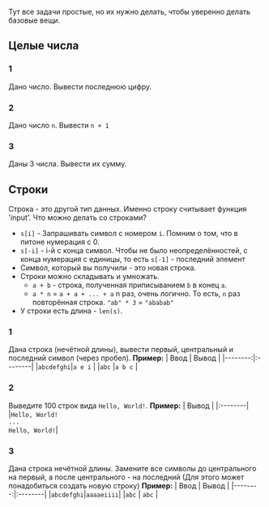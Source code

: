 Тут все задачи простые, но их нужно делать, чтобы уверенно делать базовые вещи.



## Целые числа
### 1
Дано число. Вывести последнюю цифру.


### 2
Дано число `n`. Вывести `n + 1`


### 3
Даны 3 числа. Вывести их сумму.



## Строки
Строка - это другой тип данных. Именно строку считывает функция 'input'. Что можно делать со
строками?
* `s[i]` - Запрашивать символ с номером `i`. Помним о том, что в питоне нумерация с 0.
* `s[-i]` - i-й с конца символ. Чтобы не было неопределённостей, с конца нумерация с единицы, то
  есть `s[-1]` - последний элемент
* Символ, который вы получили - это новая строка.
* Строки можно складывать и умножать.
  * `a + b` - строка, полученная приписыванием `b` в конец `a`.
  * `a * n` = `a + a + ... + a` n раз, очень логично. То есть, `n` раз повторённая строка. `"ab" * 3`
    = `"ababab"`
* У строки есть длина - `len(s)`.


### 1
Дана строка (нечётной длины), вывести первый, центральный и последний символ (через пробел).
**Пример:**
| Ввод    | Вывод   |
|--------:|:--------|
|`abcdefghi`|`a e i`    |
|`abc`      |`a b c`      |


### 2
Выведите 100 строк вида `Hello, World!`.
**Пример:**
| Вывод   |
|:--------|
|`Hello, World!`<br>`...`<br>`Hello, World!`|


### 3
Дана строка нечётной длины. Замените все символы до центрального на первый, а после центрального -
на последний (Для этого может понадобиться создать новую строку)
**Пример:**
| Ввод    | Вывод   |
|--------:|:--------|
|`abcdefghi`|`aaaaeiiii`|
|`abc`      | `abc`     |
